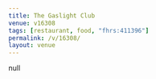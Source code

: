 ```yaml
---
title: The Gaslight Club
venue: v16308
tags: [restaurant, food, "fhrs:411396"]
permalink: /v/16308/
layout: venue
---
```

null